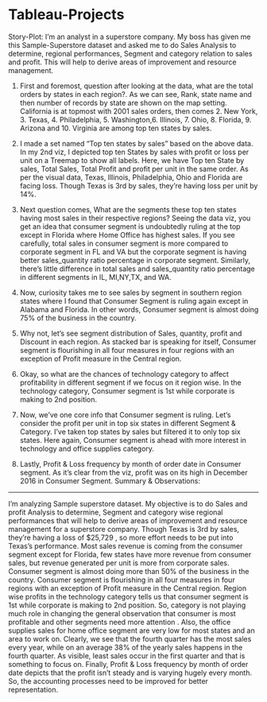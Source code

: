# Tableau-Projects
Story-Plot: I’m an analyst in a superstore company. My boss has given me this Sample-Superstore dataset and asked me to do Sales Analysis to determine, regional performances, Segment and category relation to sales and profit. This will help to derive areas of improvement and resource management.
1.	First and foremost, question after looking at the data, what are the total orders by states in each region?. As we can see, Rank, state name and then number of records by state are shown on the map setting. California is at topmost with 2001 sales orders, then comes 2. New York, 3. Texas, 4. Philadelphia, 5. Washington,6. Illinois, 7. Ohio, 8. Florida, 9. Arizona and 10. Virginia are among top ten states by sales.   
2.	 I made a set named “Top ten states by sales” based on the above data. In my 2nd viz, I depicted top ten States by sales with profit or loss per unit on a Treemap to show all labels. Here, we have Top ten State by sales, Total Sales, Total Profit and profit per unit in the same order. As per the visual data, Texas, Illinois, Philadelphia, Ohio and Florida are facing loss. Though Texas is 3rd by sales, they’re having loss per unit by 14%.
  
3.	Next question comes, What are the segments these top ten states having most sales in their respective regions? Seeing the data viz, you get an idea that consumer segment is undoubtedly ruling at the top except in Florida where Home Office has highest sales. If you see carefully, total sales in consumer segment is more compared to corporate segment in FL and VA but the corporate segment is having better sales_quantity ratio percentage in corporate segment. Similarly, there’s little difference in total sales and  sales_quantity ratio percentage in different segments in IL, MI,NY,TX, and WA.
4.	Now, curiosity takes me to see sales by segment in southern region  states where I found that Consumer Segment is ruling again except in Alabama and Florida. In other words, Consumer segment is almost doing 75% of the business in the country.
5.	Why not, let’s see segment distribution of Sales, quantity, profit and Discount in each region. As stacked bar is speaking for itself, Consumer segment is flourishing in all four measures in four regions with an exception of Profit measure in the Central region.
6.	Okay, so what are the chances of technology category to affect profitability in different segment if we focus on it region wise. In the technology category, Consumer segment is 1st while corporate is making to 2nd position.
7.	Now, we’ve one core info that Consumer segment is ruling. Let’s consider the profit per unit in top six states in different Segment & Category. I’ve taken top states by sales but filtered it to only top six states. Here again, Consumer segment is ahead with more interest in technology and office supplies category.
8.	Lastly, Profit & Loss frequency by month of order date in Consumer segment. As it’s clear from the viz, profit was on its high in December 2016 in Consumer Segment.
Summary & Observations:
-----------------------
I’m analyzing Sample superstore dataset. My objective is to do Sales and profit Analysis to determine, Segment and category wise regional performances that will help to derive areas of improvement and resource management for a superstore company. Though Texas is 3rd by sales, they’re having a loss of $25,729 , so more effort needs to be put into Texas’s performance. Most sales revenue is coming from the consumer segment except for Florida, few states have more revenue from consumer sales, but revenue generated per unit is more from corporate sales. Consumer segment is almost doing more than 50% of the business in the country. Consumer segment is flourishing in all four measures in four regions with an exception of Profit measure in the Central region. Region wise profits in the technology category tells us that consumer segment is 1st while corporate is making to 2nd position. So, category is not playing much role in changing the general observation that consumer is most profitable and other segments need more attention . Also, the office supplies sales for home office segment are very low for most states and an area to work on. Clearly, we see that the fourth quarter has the most sales every year, while on an average 38% of the yearly sales happens in the fourth quarter. As visible, least sales occur in the first quarter and that is something to focus on. Finally, Profit & Loss frequency by month of order date depicts that the profit isn’t steady and is varying hugely every month. So, the accounting processes need to be improved for better representation.
